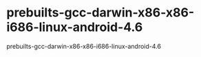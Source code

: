 prebuilts-gcc-darwin-x86-x86-i686-linux-android-4.6
===================================================

prebuilts-gcc-darwin-x86-x86-i686-linux-android-4.6
